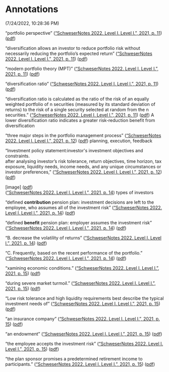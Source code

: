 # Annotations  
(7/24/2022, 10:28:36 PM)

“portfolio perspective” ([“SchweserNotes 2022. Level I. Level I.”, 2021, p. 11](zotero://select/library/items/75P8WD28)) ([pdf](zotero://open-pdf/library/items/X5F7WATF?page=11&annotation=LCQBXUXB))

“diversification allows an investor to reduce portfolio risk without necessarily reducing the portfolio’s expected return” ([“SchweserNotes 2022. Level I. Level I.”, 2021, p. 11](zotero://select/library/items/75P8WD28)) ([pdf](zotero://open-pdf/library/items/X5F7WATF?page=11&annotation=FWU3MDGY))

“modern portfolio theory (MPT)” ([“SchweserNotes 2022. Level I. Level I.”, 2021, p. 11](zotero://select/library/items/75P8WD28)) ([pdf](zotero://open-pdf/library/items/X5F7WATF?page=11&annotation=8YEZWRWL))

“diversification ratio” ([“SchweserNotes 2022. Level I. Level I.”, 2021, p. 11](zotero://select/library/items/75P8WD28)) ([pdf](zotero://open-pdf/library/items/X5F7WATF?page=11&annotation=9I75RDBL))

“diversification ratio is calculated as the ratio of the risk of an equally weighted portfolio of n securities (measured by its standard deviation of returns) to the risk of a single security selected at random from the n securities.” ([“SchweserNotes 2022. Level I. Level I.”, 2021, p. 11](zotero://select/library/items/75P8WD28)) ([pdf](zotero://open-pdf/library/items/X5F7WATF?page=11&annotation=KKLJPJLA)) A lower diversification ratio indicates a greater risk-reduction benefit from diversification

“three major steps in the portfolio management process” ([“SchweserNotes 2022. Level I. Level I.”, 2021, p. 12](zotero://select/library/items/75P8WD28)) ([pdf](zotero://open-pdf/library/items/X5F7WATF?page=12&annotation=VXZ8UUPR)) planning, execution, feedback

“Investment policy statement:investor's investment objectives and constraints.  
after analysing investor’s risk tolerance, return objectives, time horizon, tax exposure, liquidity needs, income needs, and any unique circumstances or investor preferences,” ([“SchweserNotes 2022. Level I. Level I.”, 2021, p. 12](zotero://select/library/items/75P8WD28)) ([pdf](zotero://open-pdf/library/items/X5F7WATF?page=12&annotation=UCNG6PAV))

\[image\] ([pdf](zotero://open-pdf/library/items/X5F7WATF?page=14&annotation=AWRBJLXN))  
([“SchweserNotes 2022. Level I. Level I.”, 2021, p. 14](zotero://select/library/items/75P8WD28)) types of investors

“defined **contribution** pension plan: investment decisions are left to the employee, who assumes all of the investment risk” ([“SchweserNotes 2022. Level I. Level I.”, 2021, p. 14](zotero://select/library/items/75P8WD28)) ([pdf](zotero://open-pdf/library/items/X5F7WATF?page=14&annotation=CCPRVRYE))

“defined **benefit** pension plan: employer assumes the investment risk” ([“SchweserNotes 2022. Level I. Level I.”, 2021, p. 14](zotero://select/library/items/75P8WD28)) ([pdf](zotero://open-pdf/library/items/X5F7WATF?page=14&annotation=8Y2GLP4R))

“B. decrease the volatility of returns” ([“SchweserNotes 2022. Level I. Level I.”, 2021, p. 14](zotero://select/library/items/75P8WD28)) ([pdf](zotero://open-pdf/library/items/X5F7WATF?page=14&annotation=V9SN95AS))

“C. Frequently, based on the recent performance of the portfolio.” ([“SchweserNotes 2022. Level I. Level I.”, 2021, p. 14](zotero://select/library/items/75P8WD28)) ([pdf](zotero://open-pdf/library/items/X5F7WATF?page=14&annotation=PRZMKZBR))

“xamining economic conditions.” ([“SchweserNotes 2022. Level I. Level I.”, 2021, p. 15](zotero://select/library/items/75P8WD28)) ([pdf](zotero://open-pdf/library/items/X5F7WATF?page=15&annotation=URMDGZ2V))

“during severe market turmoil.” ([“SchweserNotes 2022. Level I. Level I.”, 2021, p. 15](zotero://select/library/items/75P8WD28)) ([pdf](zotero://open-pdf/library/items/X5F7WATF?page=15&annotation=Y5Y34DLL))

“Low risk tolerance and high liquidity requirements best describe the typical investment needs of” ([“SchweserNotes 2022. Level I. Level I.”, 2021, p. 15](zotero://select/library/items/75P8WD28)) ([pdf](zotero://open-pdf/library/items/X5F7WATF?page=15&annotation=TP66V6K4))

“an insurance company” ([“SchweserNotes 2022. Level I. Level I.”, 2021, p. 15](zotero://select/library/items/75P8WD28)) ([pdf](zotero://open-pdf/library/items/X5F7WATF?page=15&annotation=9FAYTA6H))

“an endowment” ([“SchweserNotes 2022. Level I. Level I.”, 2021, p. 15](zotero://select/library/items/75P8WD28)) ([pdf](zotero://open-pdf/library/items/X5F7WATF?page=15&annotation=PPUCCDVY))

“the employee accepts the investment risk” ([“SchweserNotes 2022. Level I. Level I.”, 2021, p. 15](zotero://select/library/items/75P8WD28)) ([pdf](zotero://open-pdf/library/items/X5F7WATF?page=15&annotation=RWXM6N2R))

“the plan sponsor promises a predetermined retirement income to participants.” ([“SchweserNotes 2022. Level I. Level I.”, 2021, p. 15](zotero://select/library/items/75P8WD28)) ([pdf](zotero://open-pdf/library/items/X5F7WATF?page=15&annotation=IL3CBYWT))